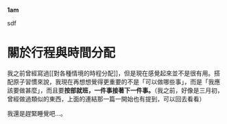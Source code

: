 **1am**

sdf
# 關於行程與時間分配
我之前曾經寫過[[對各種情境的時程分配]]，但是現在感覺起來並不是很有用。搭配原子習慣來說，我現在再想想覺得更重要的不是「可以做哪些事」，而是「我應該要做甚麼」，而且要**按部就班，一件事接著下一件事。**（我之前，好像是三月初，曾經做過類似的東西，上面的連結那一篇一開始也有提到，可以回去看看）

我還是趕緊睡覺吧...。